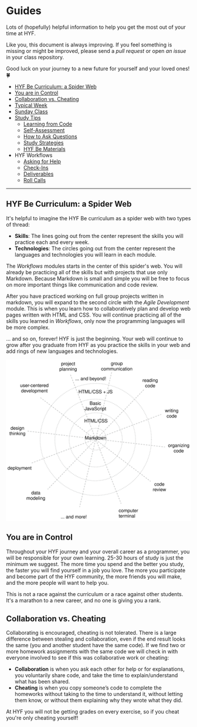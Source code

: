 # Guides

Lots of (hopefully) helpful information to help you get the most out of your
time at HYF.

Like you, this document is always improving. If you feel something is missing or
might be improved, please send a _pull request_ or open _an issue_ in your class
repository.

Good luck on your journey to a new future for yourself and your loved ones! 🍀

- [HYF Be Curriculum: a Spider Web](#hyf-be-curriculum-a-spider-web)
- [You are in Control](#you-are-in-control)
- [Collaboration vs. Cheating](#collaboration-vs-cheating)
- [Typical Week](./typical-week.md)
- [Sunday Class](./sunday-class.md)
- [Study Tips](./study-tips/README.md)
  - [Learning from Code](./study-tips/learning-from-code.md)
  - [Self-Assessment](./study-tips/self-assessment.md)
  - [How to Ask Questions](./study-tips/how-to-ask-questions.md)
  - [Study Strategies](./study-tips/study-strategies.md)
  - [HYF Be Materials](./study-tips/hyf-be-materials.md)
- HYF Workflows
  - [Asking for Help](./class-workflows/askng-for-help.md)
  - [Check-Ins](./class-workflows/check-ins.md)
  - [Deliverables](./class-workflows/deliverables.md)
  - [Roll Calls](./class-workflows/roll-calls.md)

---

## HYF Be Curriculum: a Spider Web

It's helpful to imagine the HYF Be curriculum as a spider web with two types of
thread:

- **Skills**: The lines going out from the center represent the skills you will
  practice each and every week.
- **Technologies**: The circles going out from the center represent the
  languages and technologies you will learn in each module.

The _Workflows_ modules starts in the center of this spider's web. You will
already be practicing all of the skills but with projects that use only
Markdown. Because Markdown is small and simple you will be free to focus on more
important things like communication and code review.

After you have practiced working on full group projects written in markdown, you
will expand to the second circle with the _Agile Development_ module. This is
when you learn how to collaboratively plan and develop web pages written with
HTML and CSS. You will continue practicing all of the skills you learned in
_Workflows_, only now the programming languages will be more complex.

... and so on, forever! HYF is just the beginning. Your web will continue to
grow after you graduate from HYF as you practice the skills in your web and add
rings of new languages and technologies.

![Curriculum Spider Web](./assets/curriculum-spider-web.svg)

## You are in Control

Throughout your HYF journey and your overall career as a programmer, you will be
responsible for your own learning. 25-30 hours of study is just the minimum we
suggest. The more time you spend and the better you study, the faster you will
find yourself in a job you love. The more you participate and become part of the
HYF community, the more friends you will make, and the more people will want to
help you.

This is not a race against the curriculum or a race against other students. It's
a marathon to a new career, and no one is giving you a rank.

## Collaboration vs. Cheating

Collaborating is encouraged, cheating is not tolerated. There is a large
difference between stealing and collaboration, even if the end result looks the
same (you and another student have the same code). If we find two or more
homework assignments with the same code we will check in with everyone involved
to see if this was collaborative work or cheating:

- **Collaboration** is when you ask each other for help or for explanations, you
  voluntarily share code, and take the time to explain/understand what has been
  shared.
- **Cheating** is when you copy someone’s code to complete the homeworks without
  taking to the time to understand it, without letting them know, or without
  them explaining why they wrote what they did.

At HYF you will not be getting grades on every exercise, so if you cheat you're
only cheating yourself!
